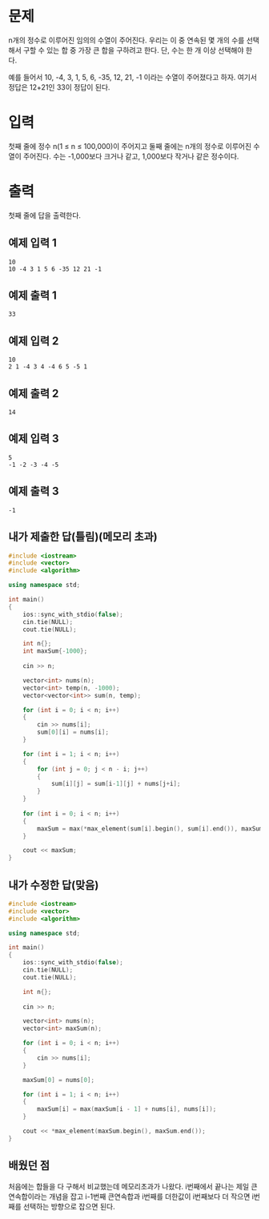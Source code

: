 문제
============
n개의 정수로 이루어진 임의의 수열이 주어진다. 우리는 이 중 연속된 몇 개의 수를 선택해서 구할 수 있는 합 중 가장 큰 합을 구하려고 한다. 단, 수는 한 개 이상 선택해야 한다.

예를 들어서 10, -4, 3, 1, 5, 6, -35, 12, 21, -1 이라는 수열이 주어졌다고 하자. 여기서 정답은 12+21인 33이 정답이 된다.

입력
==========
첫째 줄에 정수 n(1 ≤ n ≤ 100,000)이 주어지고 둘째 줄에는 n개의 정수로 이루어진 수열이 주어진다. 수는 -1,000보다 크거나 같고, 1,000보다 작거나 같은 정수이다.

출력
=========
첫째 줄에 답을 출력한다.

예제 입력 1
------------
```
10
10 -4 3 1 5 6 -35 12 21 -1
```
예제 출력 1 
---------
```
33
```
예제 입력 2 
-----------
```
10
2 1 -4 3 4 -4 6 5 -5 1
```
예제 출력 2 
-----------
```
14
```
예제 입력 3 
-----------
```
5
-1 -2 -3 -4 -5
```
예제 출력 3 
------------
```
-1
```

내가 제출한 답(틀림)(메모리 초과)
---------------
```cpp
#include <iostream>
#include <vector>
#include <algorithm>

using namespace std;

int main()
{
    ios::sync_with_stdio(false);
    cin.tie(NULL);
    cout.tie(NULL);

    int n{};
    int maxSum{-1000};
    
    cin >> n;

    vector<int> nums(n);
    vector<int> temp(n, -1000);
    vector<vector<int>> sum(n, temp);

    for (int i = 0; i < n; i++)
    {
        cin >> nums[i];
        sum[0][i] = nums[i];
    }

    for (int i = 1; i < n; i++)
    {
        for (int j = 0; j < n - i; j++)
        {
            sum[i][j] = sum[i-1][j] + nums[j+i];
        }
    }
    
    for (int i = 0; i < n; i++)
    {
        maxSum = max(*max_element(sum[i].begin(), sum[i].end()), maxSum);
    }

    cout << maxSum;
}
```

내가 수정한 답(맞음)
---------------
```cpp
#include <iostream>
#include <vector>
#include <algorithm>

using namespace std;

int main()
{
    ios::sync_with_stdio(false);
    cin.tie(NULL);
    cout.tie(NULL);

    int n{};
    
    cin >> n;

    vector<int> nums(n);
    vector<int> maxSum(n);

    for (int i = 0; i < n; i++)
    {
        cin >> nums[i];
    }

    maxSum[0] = nums[0];

    for (int i = 1; i < n; i++)
    {
        maxSum[i] = max(maxSum[i - 1] + nums[i], nums[i]);
    }

    cout << *max_element(maxSum.begin(), maxSum.end());
}
```

배웠던 점
--------------

처음에는 합들을 다 구해서 비교했는데 메모리초과가 나왔다. i번째에서 끝나는 제일 큰 연속합이라는 개념을 잡고 i-1번째 큰연속합과 i번째를 더한값이 i번째보다 더 작으면 i번째를 선택하는 방향으로 잡으면 된다.
